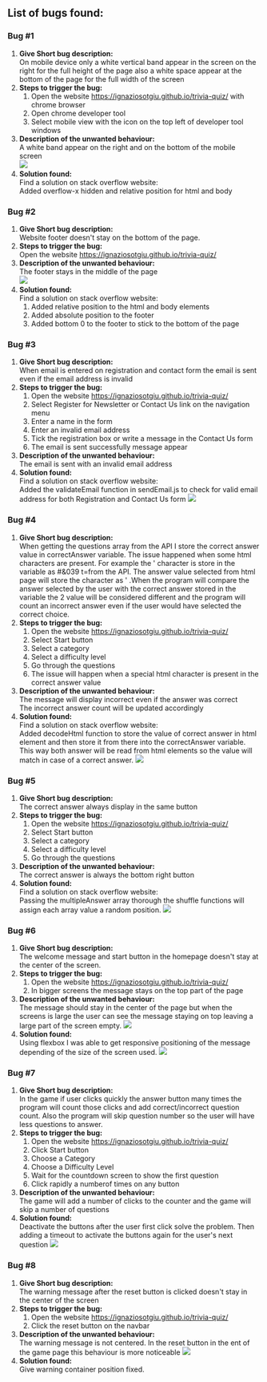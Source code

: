 ## List of bugs found:  

### Bug #1

1.  **Give Short bug description:**  
On mobile device only a white vertical band appear in the screen on the right for the full height of the page also a white space appear at the bottom of the page for the full width of the screen 
1.  **Steps to trigger the bug:**  
    1. Open the website https://ignaziosotgiu.github.io/trivia-quiz/  with chrome browser 
    1. Open chrome developer tool  
    1. Select mobile view with the icon on the top left of developer tool windows  
1. **Description of the unwanted behaviour:**  
    A white band appear on the right and on the bottom of the mobile screen  
    ![](./bugs/bug-1.png)  
1. **Solution found:**  
    Find a solution on stack overflow website:  
    Added overflow-x hidden and relative position for html and body  

### Bug #2  

1.  **Give Short bug description:**  
    Website footer doesn't stay on the bottom of the page. 
1.  **Steps to trigger the bug:**  
    Open the website https://ignaziosotgiu.github.io/trivia-quiz/    
1. **Description of the unwanted behaviour:**  
    The footer stays in the middle of the page  
    ![](./bugs/bug-2.png)   
1. **Solution found:**  
    Find a solution on stack overflow website:  
    1. Added relative position to the html and body elements  
    1. Added absolute position to the footer  
    1. Added bottom 0 to the footer to stick to the bottom of the page  

### Bug #3   

1.  **Give Short bug description:**  
    When email is entered on registration and contact form the email is sent even if the email address is invalid 
1.  **Steps to trigger the bug:**  
    1. Open the website https://ignaziosotgiu.github.io/trivia-quiz/   
    1. Select Register for Newsletter or Contact Us link on the navigation menu 
    1. Enter a name in the form  
    1. Enter an invalid email address
    1. Tick the registration box or write a message in the Contact Us form  
    1. The email is sent successfully message appear  
1. **Description of the unwanted behaviour:**  
    The email is sent with an invalid email address   
1. **Solution found:**  
    Find a solution on stack overflow website:  
    Added the validateEmail function in sendEmail.js to check for valid email address for both Registration and Contact Us form 
    ![](./bugs/bug-3.png)  

### Bug #4    

1.  **Give Short bug description:**  
    When getting the questions array from the API I store the correct answer value in correctAnswer variable.
    The issue happened when some html characters are present. For example the ' character is store in the variable as #&039 t=from the API. The answer value selected from html page will store the character as ' .When the program will compare the answer selected by the user with the correct answer stored in the variable the 2 value will be considered different and the program will count an incorrect answer even if the user would have selected the correct choice.
1.  **Steps to trigger the bug:**  
    1. Open the website https://ignaziosotgiu.github.io/trivia-quiz/   
    1. Select Start button
    1. Select a category 
    1. Select a difficulty level
    1. Go through the questions  
    1. The issue will happen when a special html character is present in the correct answer value  
1. **Description of the unwanted behaviour:**  
    The message will display incorrect even if the answer was correct  
    The incorrect answer count will be updated accordingly 
1. **Solution found:**  
    Find a solution on stack overflow website:  
    Added decodeHtml function to store the value of correct answer in html element and then store it from there into the correctAnswer variable. This way both answer will be read from html elements so the value will match in case of a correct answer.
    ![](./bugs/bug-4.png)    

### Bug #5    

1.  **Give Short bug description:**  
    The correct answer always display in the same button
1.  **Steps to trigger the bug:**  
    1. Open the website https://ignaziosotgiu.github.io/trivia-quiz/   
    1. Select Start button
    1. Select a category 
    1. Select a difficulty level
    1. Go through the questions   
1. **Description of the unwanted behaviour:**  
    The correct answer is always the bottom right button 
1. **Solution found:**  
    Find a solution on stack overflow website:  
    Passing the multipleAnswer array thorough the shuffle functions will assign each array value a random position.
    ![](./bugs/bug-5.png)    

### Bug #6    

1.  **Give Short bug description:**  
    The welcome message and start button in the homepage doesn't stay at the center of the screen.
1.  **Steps to trigger the bug:**  
    1. Open the website https://ignaziosotgiu.github.io/trivia-quiz/   
    1. In bigger screens the message stays on the top part of the page  
1. **Description of the unwanted behaviour:**  
    The message should stay in the center of the page but when the screens is large the user can see the message staying on top leaving a large part of the screen empty.
    ![](./bugs/bug-6.png) 
1. **Solution found:**  
    Using flexbox I was able to get responsive positioning of the message depending of the size of the screen used.
    ![](./bugs/bug-6.1.png)  

### Bug #7    

1.  **Give Short bug description:**  
    In the game if user clicks quickly the answer button many times the program will count those clicks and add correct/incorrect question count. Also the program will skip question number so the user will have less questions to answer.
1.  **Steps to trigger the bug:**  
    1. Open the website https://ignaziosotgiu.github.io/trivia-quiz/  
    1. Click Start button  
    1. Choose a Category
    1. Choose a Difficulty Level
    1. Wait for the countdown screen to show the first question
    1. Click rapidly a numberof times on any button
1. **Description of the unwanted behaviour:**  
    The game will add a number of clicks to the counter and the game will skip a number of questions 
1. **Solution found:**  
    Deactivate the buttons after the user first click solve the problem. Then adding a timeout to activate the buttons again for the user's next question
    ![](./bugs/bug-7.png)   

### Bug #8    

1.  **Give Short bug description:**  
    The warning message after the reset button is clicked doesn't stay in the center of the screen
1.  **Steps to trigger the bug:**  
    1. Open the website https://ignaziosotgiu.github.io/trivia-quiz/  
    1. Click the reset button on the navbar
1. **Description of the unwanted behaviour:**  
    The warning message is not centered. In the reset button in the ent of the game page this behaviour is more noticeable
    ![](./bugs/bug-8.png)
1. **Solution found:**  
    Give warning container position fixed.
     